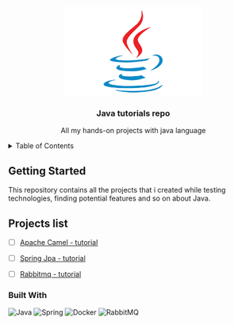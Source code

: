 

<!-- PROJECT LOGO -->
<br />
<div align="center">
  <a href="https://github.com/mcau92/java-exercises-projects">
    <img src="javalogo.jpeg" alt="Logo" width="280" height="180">
  </a>

<h3 align="center">Java tutorials repo</h3>

  <p align="center">
    All my hands-on projects with java language
  </p>
</div>



<!-- TABLE OF CONTENTS -->
<details>
  <summary>Table of Contents</summary>
  <ol>
    <li><a href="#getting-started">Getting Started</a></li>
    <li><a href="#projects-list">Projects list</a></li>
    <li><a href="#built-with">Built With</a></li>
  </ol>
</details>



<!-- GETTING STARTED -->
## Getting Started

This repository contains all the projects that i created while testing technologies, finding potential features and so on about Java.

<!-- ROADMAP -->
## Projects list

- [ ] [Apache Camel - tutorial](https://github.com/mcau92/java-exercises-projects/tree/master/com.cauduro.example.camel)
- [ ] [Spring Jpa - tutorial](https://github.com/mcau92/java-exercises-projects/tree/master/com.cauduro.example.jpa)
- [ ] [Rabbitmq - tutorial](https://github.com/mcau92/java-exercises-projects/tree/master/com.cauduro.example.rabbitmq)


### Built With

![Java](https://img.shields.io/badge/java-%23ED8B00.svg?style=for-the-badge&logo=openjdk&logoColor=white)
![Spring](https://img.shields.io/badge/spring-%236DB33F.svg?style=for-the-badge&logo=spring&logoColor=white)
![Docker](https://img.shields.io/badge/docker-%230db7ed.svg?style=for-the-badge&logo=docker&logoColor=white)
![RabbitMQ](https://img.shields.io/badge/Rabbitmq-FF6600?style=for-the-badge&logo=rabbitmq&logoColor=white)
